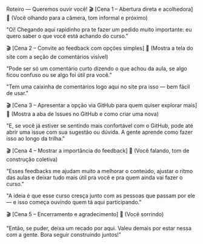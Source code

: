 Roteiro — Queremos ouvir você!
🎬 [Cena 1 – Abertura direta e acolhedora]
📸 (Você olhando para a câmera, tom informal e próximo)

"Oi! Chegando aqui rapidinho pra te fazer um pedido muito importante: eu quero saber o que você está achando do curso."

🎬 [Cena 2 – Convite ao feedback com opções simples]
📸 (Mostra a tela do site com a seção de comentários visível)

"Pode ser só um comentário curto dizendo o que achou da aula, se algo ficou confuso ou se algo foi útil pra você."

"Tem uma caixinha de comentários logo aqui no site pra isso — bem fácil de usar."

🎬 [Cena 3 – Apresentar a opção via GitHub para quem quiser explorar mais]
📸 (Mostra a aba de Issues no GitHub e como criar uma nova)

"E, se você já estiver se sentindo mais confortável com o GitHub, pode até abrir uma issue com sua sugestão ou dúvida. A gente aprende como fazer isso ao longo da trilha."

🎬 [Cena 4 – Mostrar a importância do feedback]
📸 (Você falando, tom de construção coletiva)

"Esses feedbacks me ajudam muito a melhorar o conteúdo, ajustar o ritmo das aulas e deixar tudo mais útil pra você e pra quem ainda vai fazer o curso."

"A ideia é que esse curso cresça junto com as pessoas que passam por ele — e isso começa ouvindo quem tá aqui participando."

🎬 [Cena 5 – Encerramento e agradecimento]
📸 (Você sorrindo)

"Então, se puder, deixa um recado por aqui. Valeu demais por estar nessa com a gente. Bora seguir construindo juntos!"